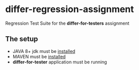# differ-regression-assignment
Regression Test Suite for the **differ-for-testers** assignment

## The setup
- JAVA 8+ jdk must be [installed](http://www.oracle.com/technetwork/java/javase/downloads/jdk8-downloads-2133151.html)  
- MAVEN must be [installed](https://maven.apache.org/download.cgi)  
- **differ-for-tester** application must be running